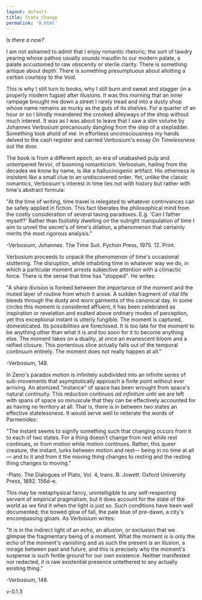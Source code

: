 ```yaml
---
layout: default
title: State Change
permalink: '0.html'
---
```


*Is there a now?*

I am not ashamed to admit that I enjoy romantic rhetoric; the sort of tawdry yearing whose pathos usually sounds maudlin to our modern palate, a palate accustomed to raw obscenity or sterile clarity. There is something antique about depth. There is something presumptuous about allotting a certian courtesy to the Void.

This is why I still turn to books, why I still burn and sweat and stagger (in a properly modern fugue) after illusions. It was this morning that an inner rampage brought me down a street I rarely tread and into a dusty shop whose name remains as murky as the guts of its shelves. For a quarter of an hour or so I blindly meandered the crooked alleyways of the shop without much interest. It was as I was about to leave that I saw a slim volume by Johannes Verbosium precariously dangling from the step of a stepladder. Something took ahold of me. In effortless unconsciousness my hands delved to the cash register and carried Verbosium's essay *On Timelessness* out the door.

The book is from a different epoch, an era of unabashed pulp and untempered fervor, of booming romanticism. Verbosium, hailing from the decades we know by name, is like a hallucinogenic artifact. His otherness is insistent like a small clue to an undiscovered order. Yet, unlike the classic romantics, Verbosium's interest in time lies not with history but rather with time's abstract formula:

"At the time of writing, time travel is relegated to whatever contrivances can be safely applied in fiction. This fact liberates the philosophical mind from the costly consideration of several taxing paradoxes. E.g. 'Can I father myself?' Rather than foolishly dwelling on the outright manipulation of time I aim to unveil the secret's of time's dilation, a phenomenon that certainly merits the most rigorous analysis."

-Verbosium, Johannes. The Time Suit. Pychon Press, 1975. 12. Print.

Verbosium proceeds to unpack the phenomenon of time's occasional stuttering. The disruption, while inhabiting time in whatever way we do, in which a particular moment arrests subjective attention with a climactic force. There is the sense that time has "stopped". He writes:

"A sharp division is formed between the importance of the moment and the muted layer of routine from which it arose. A sudden fragment of vital life bleeds through the dusty and worn garments of the canonical day. In some circles this moment is considered affluent, it has been celebrated as inspiration or revelation and exalted above ordinary modes of perception, yet this exceptional instant is utterly fungible. The moment is captured, domesticated. Its possibilities are foreclosed. It is too late for the moment to be anything other than what it is and too soon for it to become anything else. The moment takes on a duality, at once an evanescent bloom and a reified closure. This portentous slice actually falls out of the temporal continuum entirely. The moment does not really happen at all."

-Verbosium, 148.

In Zeno's paradox motion is infinitely subdivided into an infinite series of sub-movements that asymptotically approach a finite point without ever arriving. An atomized "instance" of space has been wrought from space's natural continuity. This reduction continues *ad infinitum* until we are left with spans of space so minuscule that they can be effectively accounted for as having no territory at all. That is, there is in between two states an effective statelessness. It would serve well to reiterate the words of Parmenides:

"The instant seems to signify something such that changing occurs from it to each of two states. For a thing doesn’t change from rest while rest continues, or from motion while motion continues. Rather, this queer creature, the instant, lurks between motion and rest— being in no time at all— and to it and from it the moving thing changes to resting and the resting thing changes to moving."

-Plato. The Dialogues of Plato, Vol. 4, trans. B. Jowett. Oxford University Press, 1892. 156d-e.

This may be metaphysical fancy, unintelligible to any self-respecting servant of empirical pragmatism, but it does account for the state of the world as we find it when the light is just so. Such conditions have been well documented; the bowed glow of fall, the pale blue of pre-dawn, a city's encompassing gloam. As Verbosium writes:

"It is in the indirect light of an echo, an allusion, or exclusion that we glimpse the fragmentary being of a moment. What the moment *is* is only the echo of the moment's vanishing and as such the present is an illusion, a mirage between past and future, and this is precisely why the moment's suspense is such fertile ground for our own existence. Neither manifested nor redacted, it is raw existential presence untethered to any actually existing thing."

-Verbosium, 148.

v-0.1.3
